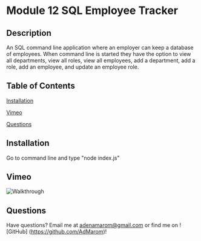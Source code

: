 # Module 12 SQL Employee Tracker 

## Description 
An SQL command line application where an employer can keep a database of employees. When command line is started they have the option to view all departments, view all roles, view all employees, add a department, add a role, add an employee, and update an employee role.

## Table of Contents

 [Installation](#Installation)


 [Vimeo](#Vimeo)

    
 [Questions](#Questions)


## Installation
Go to command line and type "node index.js"

## Vimeo

![Walkthrough](https://vimeo.com/814477466)

## Questions

Have questions? Email me at adenamarom@gmail.com or find me on ![GitHub] (https://github.com/AdMarom)!